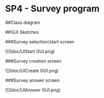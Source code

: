 # SP4 - Survey program

##Class diagram



##GUI Sketches

###Survey selection/start screen

![](doc/UIStart GUI.png)

###Survey creation screen

![](doc/UICreate GUI.png)

###Survey answer screen

![](doc/UIAnswer GUI.png)
